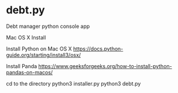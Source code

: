 # debt.py

Debt manager python console app

Mac OS X Install

Install Python on Mac OS X
https://docs.python-guide.org/starting/install3/osx/

Install Panda
https://www.geeksforgeeks.org/how-to-install-python-pandas-on-macos/

cd to the directory
python3 installer.py
python3 debt.py
